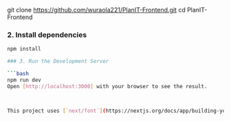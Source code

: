 git clone https://github.com/wuraola221/PlanIT-Frontend.git
cd PlanIT-Frontend

### 2. Install dependencies

```bash
npm install

### 3. Run the Development Server

```bash
npm run dev
Open [http://localhost:3000] with your browser to see the result.



This project uses [`next/font`](https://nextjs.org/docs/app/building-your-application/optimizing/fonts) to automatically optimize and load [Inter](https://vercel.com/font), a new font family for Vercel.